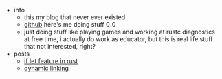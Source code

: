 ---
---

- info
    - this my blog that never ever existed
    - [github](https://github.com/Kivooeo) here's me doing stuff 0_0
    - just doing stuff like playing games and working at rustc diagnostics at free time, i actually do work as educator, but this is real life stuff that not interested, right?
- posts
    - [if let feature in rust](./if-let-guard-feature)
    - [dynamic linking](./dynamic-linking-in-rustc)


